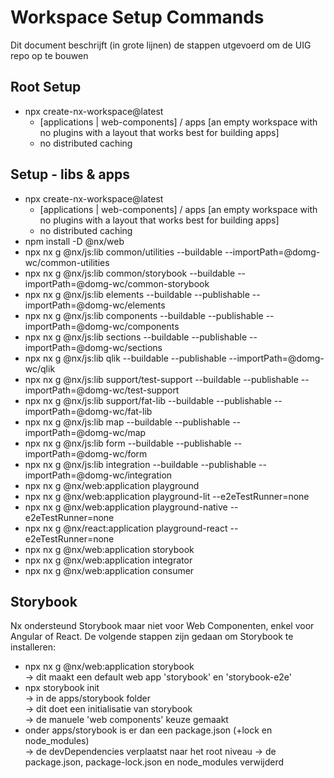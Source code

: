 # Workspace Setup Commands

Dit document beschrijft (in grote lijnen) de stappen utgevoerd om de UIG repo op te bouwen

## Root Setup

-   npx create-nx-workspace@latest
    -   [applications | web-components] / apps [an empty workspace with no plugins with a layout that works best for building apps]
    -   no distributed caching

## Setup - libs & apps

-   npx create-nx-workspace@latest
    -   [applications | web-components] / apps [an empty workspace with no plugins with a layout that works best for building apps]
    -   no distributed caching
-   npm install -D @nx/web
-   npx nx g @nx/js:lib common/utilities --buildable --importPath=@domg-wc/common-utilities
-   npx nx g @nx/js:lib common/storybook --buildable --importPath=@domg-wc/common-storybook
-   npx nx g @nx/js:lib elements --buildable --publishable --importPath=@domg-wc/elements
-   npx nx g @nx/js:lib components --buildable --publishable --importPath=@domg-wc/components
-   npx nx g @nx/js:lib sections --buildable --publishable --importPath=@domg-wc/sections
-   npx nx g @nx/js:lib qlik --buildable --publishable --importPath=@domg-wc/qlik
-   npx nx g @nx/js:lib support/test-support --buildable --publishable --importPath=@domg-wc/test-support
-   npx nx g @nx/js:lib support/fat-lib --buildable --publishable --importPath=@domg-wc/fat-lib
-   npx nx g @nx/js:lib map --buildable --publishable --importPath=@domg-wc/map
-   npx nx g @nx/js:lib form --buildable --publishable --importPath=@domg-wc/form
-   npx nx g @nx/js:lib integration --buildable --publishable --importPath=@domg-wc/integration
-   npx nx g @nx/web:application playground
-   npx nx g @nx/web:application playground-lit --e2eTestRunner=none
-   npx nx g @nx/web:application playground-native --e2eTestRunner=none
-   npx nx g @nx/react:application playground-react --e2eTestRunner=none
-   npx nx g @nx/web:application storybook
-   npx nx g @nx/web:application integrator
-   npx nx g @nx/web:application consumer

## Storybook

Nx ondersteund Storybook maar niet voor Web Componenten, enkel voor Angular of React.
De volgende stappen zijn gedaan om Storybook te installeren:

-   npx nx g @nx/web:application storybook\
    -> dit maakt een default web app 'storybook' en 'storybook-e2e'
-   npx storybook init\
    -> in de apps/storybook folder\
    -> dit doet een initialisatie van storybook\
    -> de manuele 'web components' keuze gemaakt
-   onder apps/storybook is er dan een package.json (+lock en node_modules)\
    -> de devDependencies verplaatst naar het root niveau
    -> de package.json, package-lock.json en node_modules verwijderd
